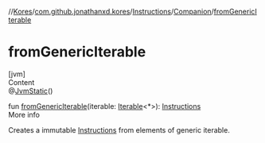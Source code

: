 //[Kores](../../../index.md)/[com.github.jonathanxd.kores](../../index.md)/[Instructions](../index.md)/[Companion](index.md)/[fromGenericIterable](from-generic-iterable.md)



# fromGenericIterable  
[jvm]  
Content  
@[JvmStatic](https://kotlinlang.org/api/latest/jvm/stdlib/kotlin.jvm/-jvm-static/index.html)()  
  
fun [fromGenericIterable](from-generic-iterable.md)(iterable: [Iterable](https://kotlinlang.org/api/latest/jvm/stdlib/kotlin.collections/-iterable/index.html)<*>): [Instructions](../index.md)  
More info  


Creates a immutable [Instructions](../index.md) from elements of generic iterable.

  



